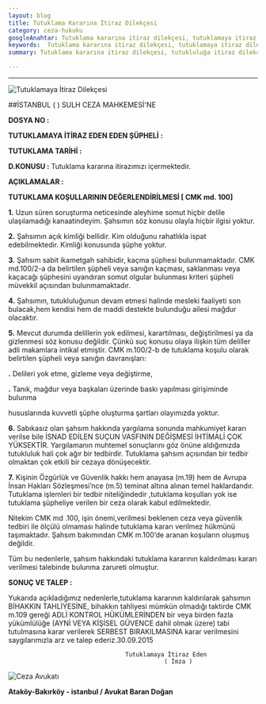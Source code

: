 ```yaml
---
layout: blog
title: Tutuklama Kararına İtiraz Dilekçesi
category: ceza-hukuku
googleAnahtar: Tutuklama kararına itiraz dilekçesi, tutuklamaya itiraz dilekçe örneği, Ceza avukatı, avukat, tutuklama şartları, Bakırköy avukat, Ataköy avukat, istanbul
keywords:  Tutuklama kararına itiraz dilekçesi, tutuklamaya itiraz dilekçe örneği, tutuklama kararı, tutuklama kararına itiraz, Ceza avukatı, avukat, ağır ceza avukatı, tutuklama koşulları, tutuklama şartları, tutuklama nedeni, tutuklama nedenleri,  Bakırköy avukat, Ataköy avukat, istanbul avukat.
summary: Tutuklama kararına itiraz dilekçesi, tutukluluğa itiraz dilekçesi yer almaktadır.

---
```

---

![Tutuklamaya İtiraz Dilekçesi](https://camo.githubusercontent.com/b1d68654da7def7bfaa55e7a3a5fc1e94b8e36b0/687474703a2f2f692e68697a6c69726573696d2e636f6d2f335061456a412e6a7067 "Tutukluluğa İtiraz Dilekçesi")

##İSTANBUL  (   )  SULH CEZA MAHKEMESİ'NE

**DOSYA NO			:**
 
**TUTUKLAMAYA 
İTİRAZ EDEN
EDEN ŞÜPHELİ**		**:** 

**TUTUKLAMA TARİHİ	:** 

**D.KONUSU			:** Tutuklama kararına itirazımızı içermektedir.

**AÇIKLAMALAR		:**


**TUTUKLAMA KOŞULLARININ DEĞERLENDİRİLMESİ [ CMK md. 100]**

**1.**	Uzun süren soruşturma neticesinde aleyhime somut hiçbir delile ulaşılamadığı kanaatindeyim. Şahsımın söz konusu olayla hiçbir ilgisi yoktur.

**2.**	Şahsımın açık kimliği bellidir. Kim olduğunu rahatlıkla ispat edebilmektedir. Kimliği konusunda şüphe yoktur.

**3.**	Şahsım sabit ikametgah sahibidir, kaçma şüphesi bulunmamaktadır. CMK md.100/2-a da belirtilen şüpheli veya sanığın  kaçması, saklanması  veya kaçacağı şüphesini uyandıran somut olgular bulunması kriteri şüpheli müvekkil açısından bulunmamaktadır.

**4.**	Şahsımın, tutukluluğunun devam etmesi halinde mesleki faaliyeti son bulacak,hem kendisi hem de maddi destekte bulunduğu ailesi mağdur olacaktır.

**5.**	Mevcut durumda delillerin yok edilmesi, karartılması, değiştirilmesi  ya da gizlenmesi söz konusu değildir. Çünkü suç konusu olaya ilişkin  tüm deliller  adli makamlara intikal etmiştir. CMK m.100/2-b de tutuklama  koşulu olarak belirtilen  şüpheli veya sanığın davranışları:                          

**.**   Delileri  yok etme, gizleme veya değiştirme,

**.**   Tanık, mağdur veya  başkaları üzerinde baskı yapılması girişiminde bulunma

 hususlarında kuvvetli şüphe oluşturma şartları olayımızda yoktur.

**6.**  Sabıkasız olan şahsım hakkında yargılama sonunda mahkumiyet kararı verilse  bile İSNAD EDİLEN SUÇUN VASFININ DEĞİŞMESİ İHTİMALİ ÇOK YÜKSEKTİR. Yargılamanın muhtemel sonuçlarını göz önüne aldığımızda tutukluluk 	hali çok ağır bir tedbirdir. Tutuklama şahsım açısından bir tedbir olmaktan çok 	etkili bir cezaya dönüşecektir.

**7.**  Kişinin Özgürlük ve Güvenlik hakkı  hem anayasa (m.19) hem de Avrupa İnsan Hakları Sözleşmesi’nce (m.5) teminat altına alınan temel haklardandır. Tutuklama  işlemleri  bir tedbir niteliğindedir ,tutuklama koşulları  yok ise tutuklama şüpheliye verilen bir ceza olarak kabul edilmektedir. 

Nitekim CMK md .100, işin önemi,verilmesi  beklenen ceza veya güvenlik tedbiri ile  ölçülü olmaması halinde tutuklama kararı verilmez  hükmünü taşımaktadır. Şahsım bakımından CMK m.100’de aranan koşuların oluşmuş değildir. 

Tüm bu nedenlerle, şahsım  hakkındaki tutuklama kararının kaldırılması kararı verilmesi talebinde bulunma  zarureti olmuştur.


**SONUÇ VE TALEP		:** 

Yukarıda açıkladığımız nedenlerle,tutuklama kararının  kaldırılarak şahsımın BİHAKKIN  TAHLİYESİNE, bihakkın tahliyesi mümkün olmadığı  taktirde CMK m.109 gereği ADLİ KONTROL HÜKÜMLERİNDEN  bir veya birden fazla  yükümlülüğe (AYNİ VEYA  KİŞİSEL GÜVENCE dahil olmak üzere) tabi tutulmasına karar verilerek SERBEST BIRAKILMASINA  karar verilmesini saygılarımızla  arz ve talep ederiz.30.09.2015

									 Tutuklamaya İtiraz Eden
								                ( İmza )	


![Ceza Avukatı](https://camo.githubusercontent.com/8db10b0a18f59d292559a4b70f607e4ec9cd5d06/687474703a2f2f692e68697a6c69726573696d2e636f6d2f6a6a3279424c2e6a7067 "Ceza Avukatı")


                                                                

**Ataköy-Bakırköy - istanbul / Avukat Baran Doğan**

